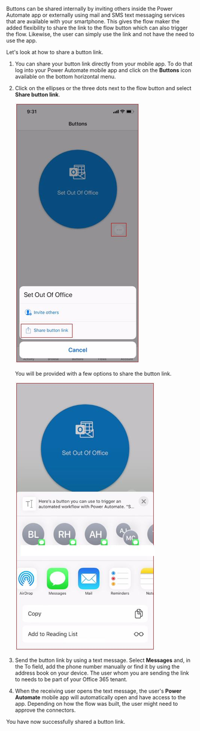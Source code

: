 Buttons can be shared internally by inviting others inside the Power Automate app or externally using mail and SMS text messaging services that are available with your smartphone. This gives the flow maker the added flexibility to share the link to the flow button which can also trigger the flow. Likewise, the user can simply use the link and not have the need to use the app.

Let's look at how to share a button link.

1.  You can share your button link directly from your mobile app. To do that log into your Power Automate mobile app and click on the **Buttons** icon available on the bottom horizontal menu.

1. Click on the ellipses or the three dots next to the flow button and select **Share button link**.

    ![Mobile screenshot of the share button link.](../media/share-button-link.jpg)

    You will be provided with a few options to share the button link.

    ![Mobile screenshot of the share button link options.](../media/share-button-link-options.jpg)

1. Send the button link by using a text message. Select **Messages** and, in the To field, add the phone number manually or find it by using the address book on your device. The user whom you are sending the link to needs to be part of your Office 365 tenant.

1. When the receiving user opens the text message, the user's **Power Automate** mobile app will automatically open and have access to the app. Depending on how the flow was built, the user might need to approve the connectors.

You have now successfully shared a button link.
